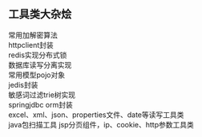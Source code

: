 ## 工具类大杂烩
常用加解密算法  
httpclient封装  
redis实现分布式锁  
数据库读写分离实现  
常用模型pojo对象  
jedis封装  
敏感词过滤trie树实现  
springjdbc orm封装  
excel、xml、json、properties文件、date等读写工具类  
java包扫描工具
jsp分页组件，ip、cookie、http参数工具类  
